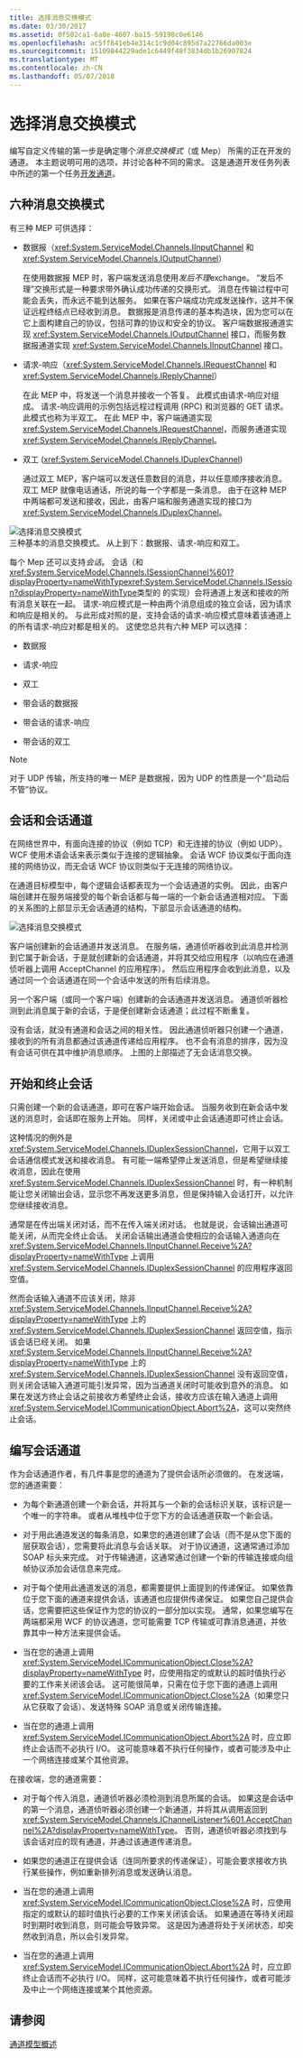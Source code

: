 ```yaml
---
title: 选择消息交换模式
ms.date: 03/30/2017
ms.assetid: 0f502ca1-6a8e-4607-ba15-59198c0e6146
ms.openlocfilehash: ac5ff841eb4e314c1c9d04c895d7a22766da003e
ms.sourcegitcommit: 15109844229ade1c6449f48f3834db1b26907824
ms.translationtype: MT
ms.contentlocale: zh-CN
ms.lasthandoff: 05/07/2018
---
```

# <a name="choosing-a-message-exchange-pattern"></a>选择消息交换模式
编写自定义传输的第一步是确定哪个*消息交换模式*（或 Mep） 所需的正在开发的通道。 本主题说明可用的选项，并讨论各种不同的需求。 这是通道开发任务列表中所述的第一个任务[开发通道](../../../../docs/framework/wcf/extending/developing-channels.md)。  
  
## <a name="six-message-exchange-patterns"></a>六种消息交换模式  
 有三种 MEP 可供选择：  
  
-   数据报（<xref:System.ServiceModel.Channels.IInputChannel> 和 <xref:System.ServiceModel.Channels.IOutputChannel>）  
  
     在使用数据报 MEP 时，客户端发送消息使用*发后不理*exchange。 “发后不理”交换形式是一种要求带外确认成功传递的交换形式。 消息在传输过程中可能会丢失，而永远不能到达服务。 如果在客户端成功完成发送操作，这并不保证远程终结点已经收到消息。 数据报是消息传递的基本构造块，因为您可以在它上面构建自己的协议，包括可靠的协议和安全的协议。 客户端数据报通道实现 <xref:System.ServiceModel.Channels.IOutputChannel> 接口，而服务数据报通道实现 <xref:System.ServiceModel.Channels.IInputChannel> 接口。  
  
-   请求-响应（<xref:System.ServiceModel.Channels.IRequestChannel> 和 <xref:System.ServiceModel.Channels.IReplyChannel>）  
  
     在此 MEP 中，将发送一个消息并接收一个答复。 此模式由请求-响应对组成。 请求-响应调用的示例包括远程过程调用 (RPC) 和浏览器的 GET 请求。 此模式也称为半双工。 在此 MEP 中，客户端通道实现 <xref:System.ServiceModel.Channels.IRequestChannel>，而服务通道实现 <xref:System.ServiceModel.Channels.IReplyChannel>。  
  
-   双工 (<xref:System.ServiceModel.Channels.IDuplexChannel>)  
  
     通过双工 MEP，客户端可以发送任意数目的消息，并以任意顺序接收消息。 双工 MEP 就像电话通话，所说的每一个字都是一条消息。 由于在这种 MEP 中两端都可发送和接收，因此，由客户端和服务通道实现的接口为 <xref:System.ServiceModel.Channels.IDuplexChannel>。  
  
 ![选择消息交换模式](../../../../docs/framework/wcf/extending/media/wcfc-basicthreemepsc.gif "wcfc_BasicThreeMEPsc")  
三种基本的消息交换模式。 从上到下：数据报、请求-响应和双工。  
  
 每个 Mep 还可以支持*会话*。 会话（和 <xref:System.ServiceModel.Channels.ISessionChannel%601?displayProperty=nameWithType><xref:System.ServiceModel.Channels.ISession?displayProperty=nameWithType>类型的 的实现）会将通道上发送和接收的所有消息关联在一起。 请求-响应模式是一种由两个消息组成的独立会话，因为请求和响应是相关的。 与此形成对照的是，支持会话的请求-响应模式意味着该通道上的所有请求-响应对都是相关的。 这使您总共有六种 MEP 可以选择：  
  
-   数据报  
  
-   请求-响应  
  
-   双工  
  
-   带会话的数据报  
  
-   带会话的请求-响应  
  
-   带会话的双工  
  
> [!NOTE]
>  对于 UDP 传输，所支持的唯一 MEP 是数据报，因为 UDP 的性质是一个“启动后不管”协议。  
  
## <a name="sessions-and-sessionful-channels"></a>会话和会话通道  
 在网络世界中，有面向连接的协议（例如 TCP）和无连接的协议（例如 UDP）。 WCF 使用术语会话来表示类似于连接的逻辑抽象。 会话 WCF 协议类似于面向连接的网络协议，而无会话 WCF 协议则类似于无连接的网络协议。  
  
 在通道目标模型中，每个逻辑会话都表现为一个会话通道的实例。 因此，由客户端创建并在服务端接受的每个新会话都与每一端的一个新会话通道相对应。 下面的关系图的上部显示无会话通道的结构，下部显示会话通道的结构。  
  
 ![选择消息交换模式](../../../../docs/framework/wcf/extending/media/wcfc-sessionandsessionlesschannelsc.gif "wcfc_SessionAndSessionlessChannelsc")  
  
 客户端创建新的会话通道并发送消息。 在服务端，通道侦听器收到此消息并检测到它属于新会话，于是就创建新的会话通道，并将其交给应用程序（以响应在通道侦听器上调用 AcceptChannel 的应用程序）。 然后应用程序会收到此消息，以及通过同一个会话通道在同一个会话中发送的所有后续消息。  
  
 另一个客户端（或同一个客户端）创建新的会话通道并发送消息。 通道侦听器检测到此消息属于新的会话，于是便创建新会话通道；此过程不断重复。  
  
 没有会话，就没有通道和会话之间的相关性。 因此通道侦听器只创建一个通道，接收到的所有消息都通过该通道传递给应用程序。 也不会有消息的排序，因为没有会话可供在其中维护消息顺序。 上图的上部描述了无会话消息交换。  
  
## <a name="starting-and-terminating-sessions"></a>开始和终止会话  
 只需创建一个新的会话通道，即可在客户端开始会话。 当服务收到在新会话中发送的消息时，会话即在服务上开始。 同样，关闭或中止会话通道即可终止会话。  
  
 这种情况的例外是 <xref:System.ServiceModel.Channels.IDuplexSessionChannel>，它用于以双工会话通信模式发送和接收消息。 有可能一端希望停止发送消息，但是希望继续接收消息，因此在使用 <xref:System.ServiceModel.Channels.IDuplexSessionChannel> 时，有一种机制能让您关闭输出会话，显示您不再发送更多消息，但是保持输入会话打开，以允许您继续接收消息。  
  
 通常是在传出端关闭对话，而不在传入端关闭对话。 也就是说，会话输出通道可能关闭，从而完全终止会话。 关闭会话输出通道会使相应的会话输入通道向在 <xref:System.ServiceModel.Channels.IInputChannel.Receive%2A?displayProperty=nameWithType> 上调用 <xref:System.ServiceModel.Channels.IDuplexSessionChannel> 的应用程序返回空值。  
  
 然而会话输入通道不应该关闭，除非 <xref:System.ServiceModel.Channels.IInputChannel.Receive%2A?displayProperty=nameWithType> 上的 <xref:System.ServiceModel.Channels.IDuplexSessionChannel> 返回空值，指示该会话已经关闭。 如果 <xref:System.ServiceModel.Channels.IInputChannel.Receive%2A?displayProperty=nameWithType> 上的 <xref:System.ServiceModel.Channels.IDuplexSessionChannel> 没有返回空值，则关闭会话输入通道可能引发异常，因为当通道关闭时可能收到意外的消息。 如果在发送方终止会话之前接收方希望终止会话，接收方应该在输入通道上调用 <xref:System.ServiceModel.ICommunicationObject.Abort%2A>，这可以突然终止会话。  
  
## <a name="writing-sessionful-channels"></a>编写会话通道  
 作为会话通道作者，有几件事是您的通道为了提供会话所必须做的。 在发送端，您的通道需要：  
  
-   为每个新通道创建一个新会话，并将其与一个新的会话标识关联，该标识是一个唯一的字符串。 或者从堆栈中位于您下方的会话通道获取一个新会话。  
  
-   对于用此通道发送的每条消息，如果您的通道创建了会话（而不是从您下面的层获取会话），您需要将此消息与会话关联。 对于协议通道，这通常通过添加 SOAP 标头来完成。 对于传输通道，这通常通过创建一个新的传输连接或向组帧协议添加会话信息来完成。  
  
-   对于每个使用此通道发送的消息，都需要提供上面提到的传递保证。 如果依靠位于您下面的通道来提供会话，该通道也应提供传递保证。 如果您自己提供会话，您需要把这些保证作为您的协议的一部分加以实现。 通常，如果您编写在两端都采用 WCF 的协议通道，您可能需要 TCP 传输或可靠消息通道，并依靠其中一种方法来提供会话。  
  
-   当在您的通道上调用 <xref:System.ServiceModel.ICommunicationObject.Close%2A?displayProperty=nameWithType> 时，应使用指定的或默认的超时值执行必要的工作来关闭该会话。 这可能很简单，只需在位于您下面的通道上调用 <xref:System.ServiceModel.ICommunicationObject.Close%2A>（如果您只从它获取了会话）、发送特殊 SOAP 消息或关闭传输连接。  
  
-   当在您的通道上调用 <xref:System.ServiceModel.ICommunicationObject.Abort%2A> 时，应立即终止会话而不必执行 I/O。 这可能意味着不执行任何操作，或者可能涉及中止一个网络连接或某个其他资源。  
  
 在接收端，您的通道需要：  
  
-   对于每个传入消息，通道侦听器必须检测到消息所属的会话。 如果这是会话中的第一个消息，通道侦听器必须创建一个新通道，并将其从调用返回到 <xref:System.ServiceModel.Channels.IChannelListener%601.AcceptChannel%2A?displayProperty=nameWithType>。 否则，通道侦听器必须找到与该会话对应的现有通道，并通过该通道传递消息。  
  
-   如果您的通道正在提供会话（连同所要求的传递保证），可能会要求接收方执行某些操作，例如重新排列消息或发送确认消息。  
  
-   当在您的通道上调用 <xref:System.ServiceModel.ICommunicationObject.Close%2A> 时，应使用指定的或默认的超时值执行必要的工作来关闭该会话。 如果通道在等待关闭超时到期时收到消息，则可能会导致异常。 这是因为通道将处于关闭状态，却突然收到消息，所以会引发异常。  
  
-   当在您的通道上调用 <xref:System.ServiceModel.ICommunicationObject.Abort%2A> 时，应立即终止会话而不必执行 I/O。 同样，这可能意味着不执行任何操作，或者可能涉及中止一个网络连接或某个其他资源。  
  
## <a name="see-also"></a>请参阅  
 [通道模型概述](../../../../docs/framework/wcf/extending/channel-model-overview.md)
